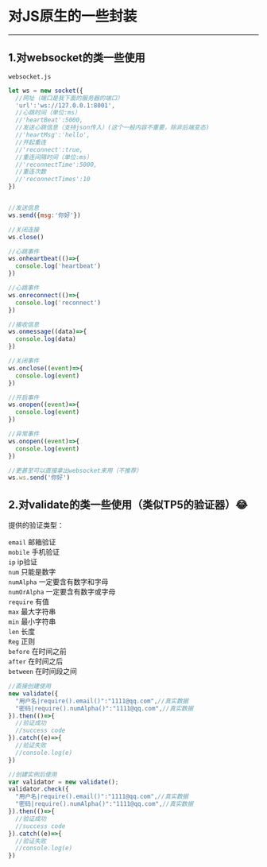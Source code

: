 # 对JS原生的一些封装
********************
## 1.对websocket的类一些使用
``websocket.js``
```javascript
let ws = new socket({
  //网址（端口是我下面的服务器的端口）
  'url':'ws://127.0.0.1:8001',
  //心跳时间（单位:ms）
  //'heartBeat':5000,
  //发送心跳信息（支持json传入）(这个一般内容不重要，除非后端变态)
  //'heartMsg':'hello',
  //开起重连
  //'reconnect':true,
  //重连间隔时间（单位:ms）
  //'reconnectTime':5000,
  //重连次数
  //'reconnectTimes':10
})


//发送信息
ws.send({msg:'你好'})

//关闭连接
ws.close()

//心跳事件
ws.onheartbeat(()=>{
  console.log('heartbeat')
})

//心跳事件
ws.onreconnect(()=>{
  console.log('reconnect')
})

//接收信息
ws.onmessage((data)=>{
  console.log(data)
})

//关闭事件
ws.onclose((event)=>{
  console.log(event)
})

//开启事件
ws.onopen((event)=>{
  console.log(event)
})

//异常事件
ws.onopen((event)=>{
  console.log(event)
})

//更甚至可以直接拿出websocket来用（不推荐）
ws.ws.send('你好')

```
## 2.对validate的类一些使用（类似TP5的验证器）😂
提供的验证类型：

``email``      邮箱验证</br>
``mobile``     手机验证</br>
``ip``         ip验证</br>
``num``        只能是数字</br>
``numAlpha``   一定要含有数字和字母</br>
``numOrAlpha`` 一定要含有数字或字母</br>
``require``    有值</br>
``max``        最大字符串</br>
``min``        最小字符串</br>
``len``        长度</br>
``Reg``        正则</br>
``before``     在时间之前</br>
``after``      在时间之后</br>
``between``    在时间段之间</br>

```javascript
//直接创建使用
new validate({
  "用户名|require().email()":"1111@qq.com",//真实数据
  "密码|require().numAlpha()":"1111@qq.com",//真实数据
}).then(()=>{
  //验证成功
  //success code
}).catch((e)=>{
  //验证失败
  //console.log(e)
})

//创建实例后使用
var validator = new validate();
validator.check({
  "用户名|require().email()":"1111@qq.com",//真实数据
  "密码|require().numAlpha()":"1111@qq.com",//真实数据
}).then(()=>{
  //验证成功
  //success code
}).catch((e)=>{
  //验证失败
  //console.log(e)
})
```
